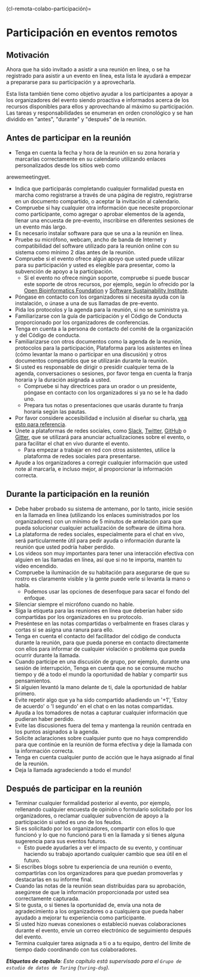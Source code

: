 (cl-remota-colabo-participación)=
# Participación en eventos remotos

## Motivación

Ahora que ha sido invitado a asistir a una reunión en línea, o se ha registrado para asistir a un evento en línea, esta lista le ayudará a empezar a prepararse para su participación y a aprovecharla.

Esta lista también tiene como objetivo ayudar a los participantes a apoyar a los organizadores del evento siendo proactiva e informados acerca de los recursos disponibles para ellos y aprovechando al máximo su participación. Las tareas y responsabilidades se enumeran en orden cronológico y se han dividido en "antes", "durante" y "después" de la reunión.

## Antes de participar en la reunión

- Tenga en cuenta la fecha y hora de la reunión en su zona horaria y marcarlas correctamente en su calendario utilizando enlaces personalizados desde los sitios web como

arewemeetingyet.</li> 
  
  - Indica que participarás completando cualquier formalidad puesta en marcha como registrarse a través de una página de registro, registrarse en un documento compartido, o aceptar la invitación al calendario.
- Compruebe si hay cualquier otra información que necesite proporcionar como participante, como agregar o aprobar elementos de la agenda, llenar una encuesta de pre-evento, inscribirse en diferentes sesiones de un evento más largo.
- Es necesario instalar software para que se una a la reunión en línea.
- Pruebe su micrófono, webcam, ancho de banda de Internet y compatibilidad del software utilizado para la reunión online con su sistema como mínimo 2 días antes de la reunión.
- Compruebe si el evento ofrece algún apoyo que usted puede utilizar para su participación y usted es elegible para presentar, como la subvención de apoyo a la participación. 
    - Si el evento no ofrece ningún soporte, compruebe si puede buscar este soporte de otros recursos, por ejemplo, según lo ofrecido por la [Open Bioinformatics Foundation](https://www.open-bio.org/travel-awards/) y [Software Sustainability Institute](https://software.ac.uk/programmes-and-events/fellowship-programme).
- Póngase en contacto con los organizadores si necesita ayuda con la instalación, o únase a una de sus llamadas de pre-evento.
- Pida los protocolos y la agenda para la reunión, si no se suministra ya.
- Familiarizarse con la guía de participación y el Código de Conducta proporcionado por los organizadores de conferencias.
- Tenga en cuenta a la persona de contacto del comité de la organización y del Código de conducta.
- Familiarizarse con otros documentos como la agenda de la reunión, protocolos para la participación, Plataforma para los asistentes en línea (cómo levantar la mano o participar en una discusión) y otros documentos compartidos que se utilizarán durante la reunión.
- Si usted es responsable de dirigir o presidir cualquier tema de la agenda, conversaciones o sesiones, por favor tenga en cuenta la franja horaria y la duración asignada a usted. 
    - Compruebe si hay directrices para un orador o un presidente, póngase en contacto con los organizadores si ya no se le ha dado uno.
  - Prepara tus notas o presentaciones que usarás durante tu franja horaria según las pautas.
- Por favor considere accesibilidad e inclusión al diseñar su charla, [vea esto para referencia](https://www.w3.org/WAI/teach-advocate/accessible-presentations/#preparing-slides-and-projected-material-speakers).
- Únete a plataformas de redes sociales, como [Slack](https://slack.com), [Twitter](https://twitter.com), [GitHub](https://github.com) o [Gitter](https://gitter.im), que se utilizará para anunciar actualizaciones sobre el evento, o para facilitar el chat en vivo durante el evento. 
    - Para empezar a trabajar en red con otros asistentes, utilice la plataforma de redes sociales para presentarse.
- Ayude a los organizadores a corregir cualquier información que usted note al marcarla, e incluso mejor, al proporcionar la información correcta.</ul> 



## Durante la participación en la reunión

- Debe haber probado su sistema de antemano, por lo tanto, inicie sesión en la llamada en línea (utilizando los enlaces suministrados por los organizadores) con un mínimo de 5 minutos de antelación para que pueda solucionar cualquier actualización de software de última hora.
- La plataforma de redes sociales, especialmente para el chat en vivo, será particularmente útil para pedir ayuda o información durante la reunión que usted podría haber perdido.
- Los videos son muy importantes para tener una interacción efectiva con alguien en las llamadas en línea, así que si no te importa, mantén tu video encendido.
- Compruebe la iluminación de su habitación para asegurarse de que su rostro es claramente visible y la gente puede verle si levanta la mano o habla. 
    - Podemos usar las opciones de desenfoque para sacar el fondo del enfoque.
- Silenciar siempre el micrófono cuando no hable.
- Siga la etiqueta para las reuniones en línea que deberían haber sido compartidas por los organizadores en su protocolo.
- Preséntese en las notas compartidas o verbalmente en frases claras y cortas si se asigna una ranura para ello.
- Tenga en cuenta el contacto del facilitador del código de conducta durante la reunión, para que pueda ponerse en contacto directamente con ellos para informar de cualquier violación o problema que pueda ocurrir durante la llamada.
- Cuando participe en una discusión de grupo, por ejemplo, durante una sesión de interrupción, Tenga en cuenta que no se consume mucho tiempo y dé a todo el mundo la oportunidad de hablar y compartir sus pensamientos.
- Si alguien levantó la mano delante de ti, dale la oportunidad de hablar primero.
- Evite repetir algo que ya ha sido compartido añadiendo un '+1', 'Estoy de acuerdo' o 'I segundo' en el chat o en las notas compartidas.
- Ayuda a los tomadores de notas a capturar cualquier información que pudieran haber perdido.
- Evite las discusiones fuera del tema y mantenga la reunión centrada en los puntos asignados a la agenda.
- Solicite aclaraciones sobre cualquier punto que no haya comprendido para que continúe en la reunión de forma efectiva y deje la llamada con la información correcta.
- Tenga en cuenta cualquier punto de acción que le haya asignado al final de la reunión.
- Deja la llamada agradeciendo a todo el mundo!



## Después de participar en la reunión

- Terminar cualquier formalidad posterior al evento, por ejemplo, rellenando cualquier encuesta de opinión o formulario solicitado por los organizadores, o reclamar cualquier subvención de apoyo a la participación si usted es uno de los feudos.
- Si es solicitado por los organizadores, compartir con ellos lo que funcionó y lo que no funcionó para ti en la llamada y si tienes alguna sugerencia para sus eventos futuros. 
    - Esto puede ayudarles a ver el impacto de su evento, y continuar haciendo su trabajo aportando cualquier cambio que sea útil en el futuro.
- Si escribes blogs sobre tu experiencia de una reunión o evento, compartirlas con los organizadores para que puedan promoverlas y destacarlas en su informe final.
- Cuando las notas de la reunión sean distribuidas para su aprobación, asegúrese de que la información proporcionada por usted sea correctamente capturada.
- Si te gusta, o si tienes la oportunidad de, envía una nota de agradecimiento a los organizadores o a cualquiera que pueda haber ayudado a mejorar tu experiencia como participante.
- Si usted hizo nuevas conexiones o estableció nuevas colaboraciones durante el evento, envíe un correo electrónico de seguimiento después del evento.
- Termina cualquier tarea asignada a ti o a tu equipo, dentro del límite de tiempo dado coordinando con tus colaboradores.

***Etiquetas de capítulo**: Este capítulo está supervisado para el `Grupo de estudio de datos de Turing` (`turing-dsg`).*
